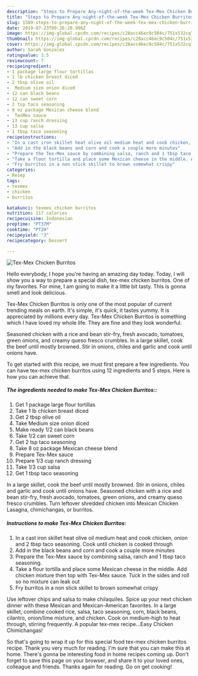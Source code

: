```yaml
---
description: "Steps to Prepare Any-night-of-the-week Tex-Mex Chicken Burritos"
title: "Steps to Prepare Any-night-of-the-week Tex-Mex Chicken Burritos"
slug: 1589-steps-to-prepare-any-night-of-the-week-tex-mex-chicken-burritos
date: 2019-07-23T09:26:20.996Z
image: https://img-global.cpcdn.com/recipes/c28acc46ec9c504c/751x532cq70/tex-mex-chicken-burritos-recipe-main-photo.jpg
thumbnail: https://img-global.cpcdn.com/recipes/c28acc46ec9c504c/751x532cq70/tex-mex-chicken-burritos-recipe-main-photo.jpg
cover: https://img-global.cpcdn.com/recipes/c28acc46ec9c504c/751x532cq70/tex-mex-chicken-burritos-recipe-main-photo.jpg
author: Sarah Gonzales
ratingvalue: 3.5
reviewcount: 7
recipeingredient:
- 1 package large flour tortillas
- 1 lb chicken breast diced
- 2 tbsp olive oil
-  Medium size onion diced
- 12 can black beans
- 12 can sweet corn
- 2 tsp taco seasoning
- 8 oz package Mexican cheese blend
-  TexMex sauce
- 13 cup ranch dressing
- 13 cup salsa
- 1 tbsp taco seasoning
recipeinstructions:
- "In a cast iron skillet heat olive oil medium heat and cook chicken, onion and 2 tbsp taco seasoning. Cook until chicken is cooked through"
- "Add in the black beans and corn and cook a couple more minutes"
- "Prepare the Tex-Mex sauce by combining salsa, ranch and 1 tbsp taco seasoning."
- "Take a flour tortilla and place some Mexican cheese in the middle. Add chicken mixture then top with Tex-Mex sauce. Tuck in the sides and roll so no mixture can leak out"
- "Fry burritos in a non stick skillet to brown somewhat crispy"
categories:
- Resep
tags:
- texmex
- chicken
- burritos

katakunci: texmex chicken burritos
nutrition: 117 calories
recipecuisine: Indonesian
preptime: "PT37M"
cooktime: "PT2H"
recipeyield: "3"
recipecategory: Dessert

---
```



![Tex-Mex Chicken Burritos](https://img-global.cpcdn.com/recipes/c28acc46ec9c504c/751x532cq70/tex-mex-chicken-burritos-recipe-main-photo.jpg)

Hello everybody, I hope you're having an amazing day today. Today, I will show you a way to prepare a special dish, tex-mex chicken burritos. One of my favorites. For mine, I am going to make it a little bit tasty. This is gonna smell and look delicious.

Tex-Mex Chicken Burritos is only one of the most popular of current trending meals on earth. It's simple, it's quick, it tastes yummy. It is appreciated by millions every day. Tex-Mex Chicken Burritos is something which I have loved my whole life. They are fine and they look wonderful.

Seasoned chicken with a rice and bean stir-fry, fresh avocado, tomatoes, green onions, and creamy queso fresco crumbles. In a large skillet, cook the beef until mostly browned. Stir in onions, chiles and garlic and cook until onions have.


To get started with this recipe, we must first prepare a few ingredients. You can have tex-mex chicken burritos using 12 ingredients and 5 steps. Here is how you can achieve that.

##### The ingredients needed to make Tex-Mex Chicken Burritos::

1. Get 1 package large flour tortillas
1. Take 1 lb chicken breast diced
1. Get 2 tbsp olive oil
1. Take  Medium size onion diced
1. Make ready 1/2 can black beans
1. Take 1/2 can sweet corn
1. Get 2 tsp taco seasoning
1. Take 8 oz package Mexican cheese blend
1. Prepare  Tex-Mex sauce
1. Prepare 1/3 cup ranch dressing
1. Take 1/3 cup salsa
1. Get 1 tbsp taco seasoning


In a large skillet, cook the beef until mostly browned. Stir in onions, chiles and garlic and cook until onions have. Seasoned chicken with a rice and bean stir-fry, fresh avocado, tomatoes, green onions, and creamy queso fresco crumbles. Turn leftover shredded chicken into Mexican Chicken Lasagna, chimichangas, or burritos. 

##### Instructions to make Tex-Mex Chicken Burritos:

1. In a cast iron skillet heat olive oil medium heat and cook chicken, onion and 2 tbsp taco seasoning. Cook until chicken is cooked through
1. Add in the black beans and corn and cook a couple more minutes
1. Prepare the Tex-Mex sauce by combining salsa, ranch and 1 tbsp taco seasoning.
1. Take a flour tortilla and place some Mexican cheese in the middle. Add chicken mixture then top with Tex-Mex sauce. Tuck in the sides and roll so no mixture can leak out
1. Fry burritos in a non stick skillet to brown somewhat crispy


Use leftover chips and salsa to make chilaquiles. Spice up your next chicken dinner with these Mexican and Mexican-American favorites. In a large skillet, combine cooked rice, salsa, taco seasoning, corn, black beans, cilantro, onion/lime mixture, and chicken. Cook on medium-high to heat through, stirring frequently. A popular tex-mex recipe…Easy Chicken Chimichangas! 

So that's going to wrap it up for this special food tex-mex chicken burritos recipe. Thank you very much for reading. I'm sure that you can make this at home. There's gonna be interesting food in home recipes coming up. Don't forget to save this page on your browser, and share it to your loved ones, colleague and friends. Thanks again for reading. Go on get cooking!
